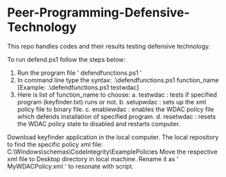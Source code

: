 # Peer-Programming-Defensive-Technology
This repo handles codes and their results testing defensive technology.

To run defend.ps1 follow the steps below:
1. Run the program file ' defendfunctions.ps1 '
2. In command line type the syntax: .\defendfunctions.ps1 function_name [Example: .\defendfunctions.ps1 testwdac]
3. Here is list of function_name to choose:
   a. testwdac : tests if specified program (keyfinder.txt) runs or not.
   b. setupwdac : sets up the xml policy file to binary file.
   c. enablewdac : enables the WDAC policy file which defends installation of specified program.
   d. resetwdac : resets the WDAC policy state to disabled and restarts computer.

Download keyfinder application in the local computer.
The local repository to find the specific policy xml file: C:\Windows\schemas\CodeIntegrity\ExamplePolicies
Move the respective xml file to Desktop directory in local machine. Rename it as ' MyWDACPolicy.xml ' to resonate with script.

